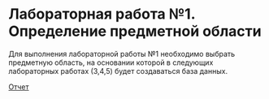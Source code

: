 # Лабораторная работа №1. Определение предметной области
Для выполнения лабораторной работы №1 необходимо выбрать предметную область, на основании которой в следующих лабораторных работах (3,4,5) будет создаваться база данных.

[Отчет](./DB_lab1.pdf)
